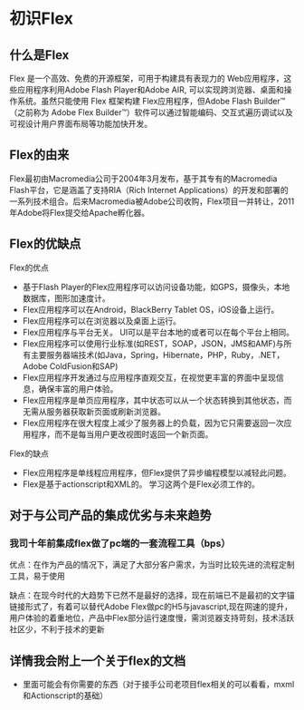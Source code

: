 # 初识Flex
## 什么是Flex
 Flex 是一个高效、免费的开源框架，可用于构建具有表现力的 Web应用程序，这些应用程序利用Adobe Flash Player和Adobe AIR, 可以实现跨浏览器、桌面和操作系统。虽然只能使用 Flex 框架构建 Flex应用程序，但Adobe Flash Builder™（之前称为 Adobe Flex Builder™）软件可以通过智能编码、交互式遍历调试以及可视设计用户界面布局等功能加快开发。

## Flex的由来
Flex最初由Macromedia公司于2004年3月发布，基于其专有的Macromedia Flash平台，它是涵盖了支持RIA（Rich Internet Applications）的开发和部署的一系列技术组合。后来Macromedia被Adobe公司收购，Flex项目一并转让，2011年Adobe将Flex提交给Apache孵化器。

## Flex的优缺点
Flex的优点

- 基于Flash Player的Flex应用程序可以访问设备功能，如GPS，摄像头，本地数据库，图形加速度计。
- Flex应用程序可以在Android，BlackBerry Tablet OS，iOS设备上运行。
- Flex应用程序可以在浏览器以及桌面上运行。
- Flex应用程序与平台无关。 UI可以是平台本地的或者可以在每个平台上相同。
- Flex应用程序可以使用行业标准(如REST，SOAP，JSON，JMS和AMF)与所有主要服务器端技术(如Java，Spring，Hibernate，PHP，Ruby，.NET，Adobe ColdFusion和SAP)
- Flex应用程序开发通过与应用程序直观交互，在视觉更丰富的界面中呈现信息，确保丰富的用户体验。
- Flex应用程序是单页应用程序，其中状态可以从一个状态转换到其他状态，而无需从服务器获取新页面或刷新浏览器。
- Flex应用程序在很大程度上减少了服务器上的负载，因为它只需要返回一次应用程序，而不是每当用户更改视图时返回一个新页面。

Flex的缺点
- Flex应用程序是单线程应用程序，但Flex提供了异步编程模型以减轻此问题。
- Flex是基于actionscript和XML的。 学习这两个是Flex必须工作的。

## 对于与公司产品的集成优劣与未来趋势
### 我司十年前集成flex做了pc端的一套流程工具（bps）
优点：在作为产品的情况下，满足了大部分客户需求，为当时比较先进的流程定制工具，易于使用

缺点：在现今时代的大趋势下已然不是最好的选择，现在前端已不是最初的文字锚链接形式了，有着可以替代Adobe Flex做pc的H5与javascript,现在网速的提升，用户体验的着重地位，产品中Flex部分运行速度慢，需浏览器支持苛刻，技术活跃社区少，不利于技术的更新

## 详情我会附上一个关于flex的文档

- 里面可能会有你需要的东西（对于接手公司老项目flex相关的可以看看，mxml和Actionscript的基础）



